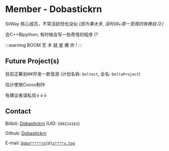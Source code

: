 # Member - Dobastickrn

SiiWay 核心成员，不常活跃但也没似 *(因为事太多, 没时间+周一至周四有晚自习:(*

会C++和python, 有时候会写一些奇怪的程序 (?

:::warning BOOM
艺 术 就 是 爆 炸 !
:::



## Future Project(s)

目前正筹划##开发一款音游 (计划名称: `Deltect`, 全名: `DeltaProject`)

估计使用Cocos制作

有建议者请私信↓↓↓



## Contact

Bilibili: [Dobastickrn](https://space.bilibili.com/580214161) (UID: `580214161`)

Github: [Dobastickrn](https://github.com/Dobastickrn)

E-mail: [`Doba*****rn[@]s****y.top`](https://siiway.top/t/m/Dobastickrn)
